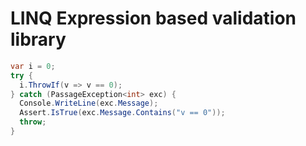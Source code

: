 # LINQ Expression based validation library
```C#
var i = 0;
try {
  i.ThrowIf(v => v == 0);
} catch (PassageException<int> exc) {
  Console.WriteLine(exc.Message);
  Assert.IsTrue(exc.Message.Contains("v == 0"));
  throw;
}
```
